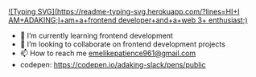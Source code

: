 [![Typing SVG](https://readme-typing-svg.herokuapp.com/?lines=HI+I AM+ADAKING;I+am+a+frontend developer+and+a+web 3+ enthusiast;)](https://git.io/typing-svg)
- 🌱 I’m currently learning frontend development 
- 💞️ I’m looking to collaborate on frontend development projects
- 📫 How to reach me emelikepatience961@gmail.com
- codepen: https://codepen.io/adaking-slack/pens/public
<!---
Adaking-slack/Adaking-slack is a ✨ special ✨ repository because its `README.md` (this file) appears on your GitHub profile.
You can click the Preview link to take a look at your changes.
--->
